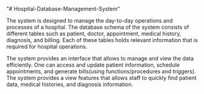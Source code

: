 "# Hospital-Database-Management-System" 

The system is designed to manage the day-to-day operations and processes of a hospital. The database schema of the system consists of different tables such as patient, doctor, appointment, medical history, diagnosis, and billing. Each of these tables holds relevant information that is required for hospital operations. 

The system provides an interface that allows to manage and view the data efficiently. One can access and update patient information, schedule appointments, and generate bills(using functions/procedures and triggers). The system provides a view features that allows staff to quickly find patient data, medical histories, and diagnosis information.
